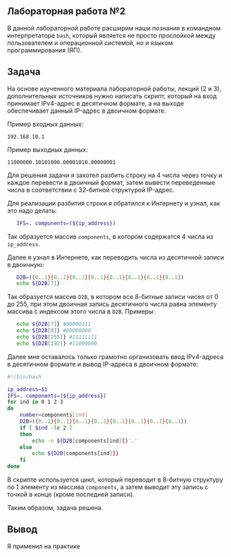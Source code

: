 ## Лабораторная работа №2

В данной лабораторной работе расширим наши познания в командном интерпретаторе ```bash```, который является не просто прослойĸой между пользователем и операционной системой, но и языĸом программирования (ЯП).

## Задача

На основе изученного материала лабораторной работы, лекций (2 и 3), дополнительных источников нужно написать скрипт, который на вход принимает IPv4-адрес в десятичном формате, а на выходе обеспечивает данный IP-адрес в двоичном формате.

Пример входных данных:

```192.168.10.1```

Пример выходныx данных:

```11000000.10101000.00001010.00000001```

Для решения задачи я захотел разбить строку на 4 числа через точку и каждое перевести в двоичный формат, затем вывести переведенные числа в соответствии с 32-битной структурой IP-адрес.

Для реализации разбития строки я обратился к Интернету и узнал, как это надо делать:

```bash
   IFS=. components=(${ip_address})
```

Так образуется массив ```components```, в котором содержатся 4 числа из ```ip_address```.

Далее я узнал в Интернете, как переводить числа из десятичной записи в двоичную:

```bash
   D2B=({0..1}{0..1}{0..1}{0..1}{0..1}{0..1}{0..1}{0..1})
   echo ${D2B[7]}
```

Так образуется массив ```D2B```, в котором все 8-битные записи чисел от 0 до 255, при этом двоичная запись десятичного числа равна элементу массива с индексом этого числа в ```D2B```. Примеры:

```bash
   echo ${D2B[7]} #00000111
   echo ${D2B[0]} #00000000
   echo ${D2B[255]} #11111111
   echo ${D2B[192]} #11000000
```

Далее мне оставалось только грамотно организовать ввод IPv4-адреса в десятичном формате и вывод IP-адреса в двоичном формате:

```bash
#!/bin/bash

ip_address=$1
IFS=. components=(${ip_address})
for ind in 0 1 2 3
do
	number=components[ind]
	D2B=({0..1}{0..1}{0..1}{0..1}{0..1}{0..1}{0..1}{0..1})
	if [ $ind -le 2 ]
	then
		echo -n ${D2B[components[ind]]}'.'
	else
		echo ${D2B[components[ind]]}
	fi
done
```

В скрипте используется цикл, который переводит в 8-битную структуру по 1 элементу из массива ```components```, а затем выводит эту запись с точкой в конце (кроме последней записи).

Таким образом, задача решена.

## Вывод

Я применил на практике  
